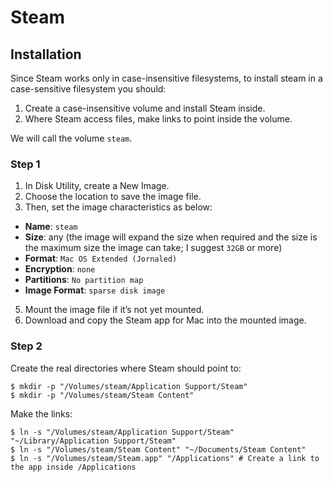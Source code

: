 # Steam

## Installation

Since Steam works only in case-insensitive filesystems, to install steam in a case-sensitive filesystem you should:
1. Create a case-insensitive volume and install Steam inside.
2. Where Steam access files, make links to point inside the volume.

We will call the volume `steam`.

### Step 1

1. In Disk Utility, create a New Image.
3. Choose the location to save the image file.
4. Then, set the image characteristics as below:
  * **Name**: `steam`
  * **Size**: any (the image will expand the size when required and the size is the maximum size the image can take; I suggest `32GB` or more)
  * **Format**: `Mac OS Extended (Jornaled)`
  * **Encryption**: `none`
  * **Partitions**: `No partition map`
  * **Image Format**: `sparse disk image`
5. Mount the image file if it’s not yet mounted.
6. Download and copy the Steam app for Mac into the mounted image.

### Step 2

Create the real directories where Steam should point to:
```ShellSession
$ mkdir -p "/Volumes/steam/Application Support/Steam"
$ mkdir -p "/Volumes/steam/Steam Content"
```

Make the links:
```ShellSession
$ ln -s "/Volumes/steam/Application Support/Steam" "~/Library/Application Support/Steam"
$ ln -s "/Volumes/steam/Steam Content" "~/Documents/Steam Content"
$ ln -s "/Volumes/steam/Steam.app" "/Applications" # Create a link to the app inside /Applications
```
